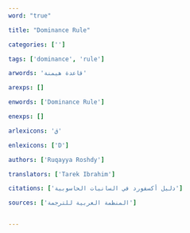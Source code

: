 ```yaml
---
word: "true"

title: "Dominance Rule"

categories: ['']

tags: ['dominance', 'rule']

arwords: 'قاعدة هيمنة'

arexps: []

enwords: ['Dominance Rule']

enexps: []

arlexicons: 'ق'

enlexicons: ['D']

authors: ['Ruqayya Roshdy']

translators: ['Tarek Ibrahim']

citations: ['دليل أكسفورد في السانيات الحاسوبية']

sources: ['المنظمة العربية للترجمة']


---
```

